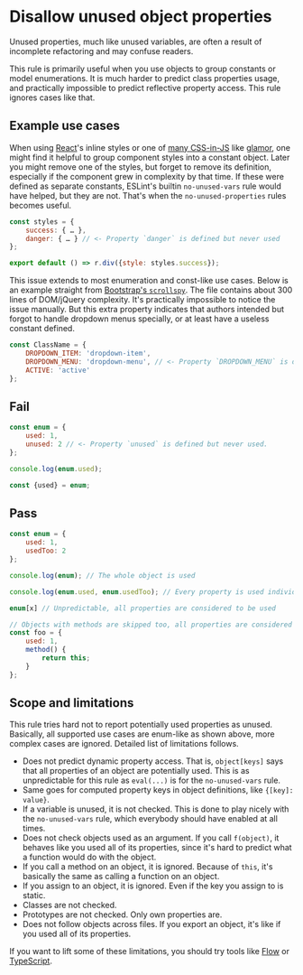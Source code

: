 # Disallow unused object properties

<!-- end rule header -->
<!-- Do not manually modify this header. Run: `npm run fix:eslint-docs` -->

Unused properties, much like unused variables, are often a result of incomplete refactoring and may confuse readers.

This rule is primarily useful when you use objects to group constants or model enumerations. It is much harder to predict class properties usage, and practically impossible to predict reflective property access. This rule ignores cases like that.

## Example use cases

When using [React](https://reactjs.org)'s inline styles or one of [many CSS-in-JS](https://michelebertoli.github.io/css-in-js/) like [glamor](https://github.com/threepointone/glamor), one might find it helpful to group component styles into a constant object. Later you might remove one of the styles, but forget to remove its definition, especially if the component grew in complexity by that time. If these were defined as separate constants, ESLint's builtin `no-unused-vars` rule would have helped, but they are not. That's when the `no-unused-properties` rules becomes useful.

```js
const styles = {
	success: { … },
	danger: { … } // <- Property `danger` is defined but never used
};

export default () => r.div({style: styles.success});
```

This issue extends to most enumeration and const-like use cases. Below is an example straight from [Bootstrap's `scrollspy`](https://github.com/twbs/bootstrap/blob/19f70f9d4ccca132f196011958c1b72462c698e7/js/src/scrollspy.js#L44). The file contains about 300 lines of DOM/jQuery complexity. It's practically impossible to notice the issue manually. But this extra property indicates that authors intended but forgot to handle dropdown menus specially, or at least have a useless constant defined.

```js
const ClassName = {
	DROPDOWN_ITEM: 'dropdown-item',
	DROPDOWN_MENU: 'dropdown-menu', // <- Property `DROPDOWN_MENU` is defined but never used
	ACTIVE: 'active'
};
```

## Fail

```js
const enum = {
	used: 1,
	unused: 2 // <- Property `unused` is defined but never used.
};

console.log(enum.used);

const {used} = enum;
```

## Pass

```js
const enum = {
	used: 1,
	usedToo: 2
};

console.log(enum); // The whole object is used

console.log(enum.used, enum.usedToo); // Every property is used individually

enum[x] // Unpredictable, all properties are considered to be used

// Objects with methods are skipped too, all properties are considered used
const foo = {
	used: 1,
	method() {
		return this;
	}
};
```

## Scope and limitations

This rule tries hard not to report potentially used properties as unused. Basically, all supported use cases are enum-like as shown above, more complex cases are ignored. Detailed list of limitations follows.

- Does not predict dynamic property access. That is, `object[keys]` says that all properties of an object are potentially used. This is as unpredictable for this rule as `eval(...)` is for the `no-unused-vars` rule.
- Same goes for computed property keys in object definitions, like `{[key]: value}`.
- If a variable is unused, it is not checked. This is done to play nicely with the `no-unused-vars` rule, which everybody should have enabled at all times.
- Does not check objects used as an argument. If you call `f(object)`, it behaves like you used all of its properties, since it's hard to predict what a function would do with the object.
- If you call a method on an object, it is ignored. Because of `this`, it's basically the same as calling a function on an object.
- If you assign to an object, it is ignored. Even if the key you assign to is static.
- Classes are not checked.
- Prototypes are not checked. Only own properties are.
- Does not follow objects across files. If you export an object, it's like if you used all of its properties.

If you want to lift some of these limitations, you should try tools like [Flow](https://flow.org) or [TypeScript](https://www.typescriptlang.org).
